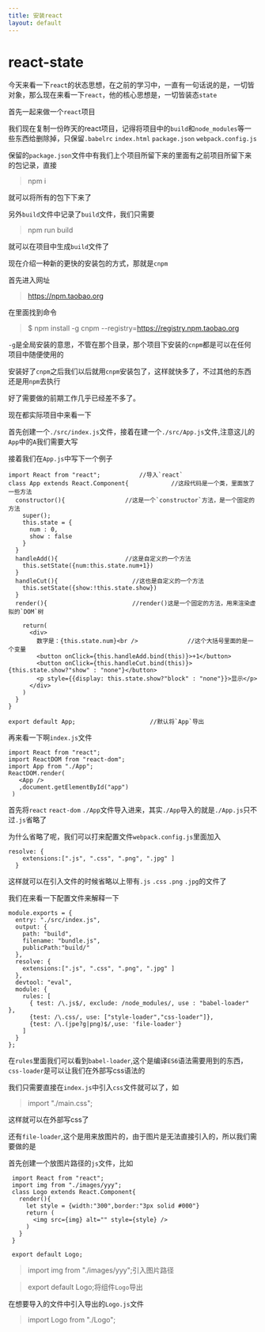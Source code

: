 ```yaml
---
title: 安装react
layout: default
---
```


# react-state

今天来看一下`react`的状态思想，在之前的学习中，一直有一句话说的是，一切皆对象，那么现在来看一下`react`，他的核心思想是，一切皆装态`state`

首先一起来做一个`react`项目

我们现在复制一份昨天的react项目，记得将项目中的`build`和`node_modules`等一些东西给删除掉，只保留`.babelrc` `index.html`  `package.json`  `webpack.config.js`



保留的`package.json`文件中有我们上个项目所留下来的里面有之前项目所留下来的包记录，直接

>npm i

就可以将所有的包下下来了

另外`build`文件中记录了`build`文件，我们只需要

>npm run build

就可以在项目中生成`build`文件了

现在介绍一种新的更快的安装包的方式，那就是`cnpm`

首先进入网址

>https://npm.taobao.org

在里面找到命令

>$ npm install -g cnpm --registry=https://registry.npm.taobao.org

`-g`是全局安装的意思，不管在那个目录，那个项目下安装的`cnpm`都是可以在任何项目中随便使用的

安装好了`cnpm`之后我们以后就用`cnpm`安装包了，这样就快多了，不过其他的东西还是用`npm`去执行

好了需要做的前期工作几乎已经差不多了。

现在都实际项目中来看一下

首先创建一个`./src/index.js`文件，接着在建一个`./src/App.js`文件,注意这儿的`App`中的`A`我们需要大写

接着我们在`App.js`中写下一个例子

```
import React from "react";           //导入`react`
class App extends React.Component{            //这段代码是一个类，里面放了一些方法
  constructor(){                 //这是一个`constructor`方法，是一个固定的方法
    super();
    this.state = {                 
      num : 0,
      show : false
    }
  }
  handleAdd(){                   //这是自定义的一个方法
    this.setState({num:this.state.num+1})
  }
  handleCut(){                     //这也是自定义的一个方法     
    this.setState({show:!this.state.show})
  }
  render(){                        //render()这是一个固定的方法，用来渲染虚拟的`DOM`树

    return(
      <div>
        数字是：{this.state.num}<br />              //这个大括号里面的是一个变量
        <button onClick={this.handleAdd.bind(this)}>+1</button>
        <button onClick={this.handleCut.bind(this)}>{this.state.show?"show" : "none"}</button>
        <p style={{display: this.state.show?"block" : "none"}}>显示</p>
      </div>
    )
  }
}

export default App;                     //默认将`App`导出

```

再来看一下啊`index.js`文件

```
import React from "react";
import ReactDOM from "react-dom";
import App from "./App";
ReactDOM.render(
   <App />
   ,document.getElementById("app")
 )

```

首先将`react` `react-dom` `./App`文件导入进来，其实`./App`导入的就是`./App.js`只不过`.js`省略了

为什么省略了呢，我们可以打来配置文件`webpack.config.js`里面加入

```
resolve: {
    extensions:[".js", ".css", ".png", ".jpg" ]
  }
```

这样就可以在引入文件的时候省略以上带有`.js` `.css` `.png` `.jpg`的文件了

我们在来看一下配置文件来解释一下

```
module.exports = {
  entry: "./src/index.js",
  output: {
    path: "build",
    filename: "bundle.js",
    publicPath:"build/"
  },
  resolve: {
    extensions:[".js", ".css", ".png", ".jpg" ]
  },
  devtool: "eval",
  module: {
    rules: [
      { test: /\.js$/, exclude: /node_modules/, use : "babel-loader" },
      {test: /\.css/, use: ["style-loader","css-loader"]},
      {test: /\.(jpe?g|png)$/,use: 'file-loader'}
    ]
  }
};
```

在`rules`里面我们可以看到`babel-loader`,这个是编译`ES6`语法需要用到的东西，`css-loader`是可以让我们在外部写css语法的

我们只需要直接在`index.js`中引入`css`文件就可以了，如

>import "./main.css";

这样就可以在外部写css了

还有`file-loader`,这个是用来放图片的，由于图片是无法直接引入的，所以我们需要做的是

首先创建一个放图片路径的`js`文件，比如

```
 import React from "react";
 import img from "./images/yyy";
 class Logo extends React.Component{
   render(){
     let style = {width:"300",border:"3px solid #000"}
     return (
       <img src={img} alt="" style={style} />
     )
   }
 }

 export default Logo;
```

>import img from "./images/yyy";引入图片路径

>export default Logo;将组件`Logo`导出


在想要导入的文件中引入导出的`Logo.js`文件

>import Logo from "./Logo";
